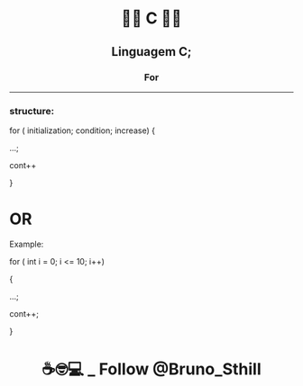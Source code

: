 # <p align="center">:man_student: C :woman_student:

##  <p align="center">Linguagem C;

### <p align="center">For<br>

-----------------------------------------------------------------------------------------------------------------------------------------------------------

### structure:

for ( initialization; condition; increase) {

 ...;

 cont++

}

# OR

Example:

for ( int i = 0; i <= 10; i++)

{

 ...;

 cont++;

}

# <p align="center">☕🤓💻 _ Follow @Bruno_Sthill
